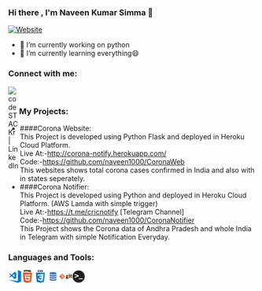### Hi there , I'm Naveen Kumar Simma 👋
[![Website](https://img.shields.io/website?label=naveen1000&style=for-the-badge&url=https%3A%2F%2Fcodestackr.com)](http://naveen1000.github.io/)
- 🔭 I’m currently working on python
- 🌱 I’m currently learning everything😄

### Connect with me:
[<img align="left" alt="codeSTACKr | LinkedIn" width="22px" src="https://cdn.jsdelivr.net/npm/simple-icons@v3/icons/linkedin.svg" />][linkedin]
<br />


### My Projects:
  - ####Corona Website:<br/>
    This Project is developed using Python Flask and deployed in Heroku Cloud Platform.<br/>
    Live At:-http://corona-notify.herokuapp.com/<br/>
    Code:-https://github.com/naveen1000/CoronaWeb<br/>
    This websites shows total corona cases confirmed in India and also with in states seperately.<br/>
  - ####Corona Notifier:<br/>
    This Project is developed using Python and deployed in Heroku Cloud Platform. (AWS Lamda with simple trigger)<br/>
    Live At:-https://t.me/cricnotify [Telegram Channel]<br/>
    Code:-https://github.com/naveen1000/CoronaNotifier<br/>
    This Project shows the Corona data of Andhra Pradesh and whole India in Telegram with simple Notification Everyday.<br/>

### Languages and Tools:

<img align="left" alt="Visual Studio Code" width="26px" src="https://raw.githubusercontent.com/github/explore/80688e429a7d4ef2fca1e82350fe8e3517d3494d/topics/visual-studio-code/visual-studio-code.png" />
<img align="left" alt="HTML5" width="26px" src="https://raw.githubusercontent.com/github/explore/80688e429a7d4ef2fca1e82350fe8e3517d3494d/topics/html/html.png" />
<img align="left" alt="CSS3" width="26px" src="https://raw.githubusercontent.com/github/explore/80688e429a7d4ef2fca1e82350fe8e3517d3494d/topics/css/css.png" />
<img align="left" alt="SQL" width="26px" src="https://raw.githubusercontent.com/github/explore/80688e429a7d4ef2fca1e82350fe8e3517d3494d/topics/sql/sql.png" />
<img align="left" alt="Git" width="26px" src="https://raw.githubusercontent.com/github/explore/80688e429a7d4ef2fca1e82350fe8e3517d3494d/topics/git/git.png" /
<img align="left" alt="GitHub" width="26px" src="https://raw.githubusercontent.com/github/explore/78df643247d429f6cc873026c0622819ad797942/topics/github/github.png" />
<img align="left" alt="Terminal" width="26px" src="https://raw.githubusercontent.com/github/explore/80688e429a7d4ef2fca1e82350fe8e3517d3494d/topics/terminal/terminal.png" />




[linkedin]: https://www.linkedin.com/in/naveen-kumar-simma/
<!--
**naveen1000/naveen1000** is a ✨ _special_ ✨ repository because its `README.md` (this file) appears on your GitHub profile.

Here are some ideas to get you started:

- 🔭 I’m currently working on ...
- 🌱 I’m currently learning ...
- 👯 I’m looking to collaborate on ...
- 🤔 I’m looking for help with ...
- 💬 Ask me about ...
- 📫 How to reach me: ...
- 😄 Pronouns: ...
- ⚡ Fun fact: ...
-->
